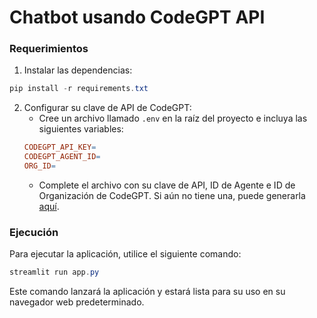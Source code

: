 # Chatbot usando CodeGPT API

### Requerimientos

1. Instalar las dependencias:

```powershell
pip install -r requirements.txt
```

2. Configurar su clave de API de CodeGPT:
   * Cree un archivo llamado `.env` en la raíz del proyecto e incluya las siguientes variables:
   ```makefile
   CODEGPT_API_KEY=
   CODEGPT_AGENT_ID=
   ORG_ID=
   ```
   * Complete el archivo con su clave de API, ID de Agente e ID de Organización de CodeGPT. Si aún no tiene una, puede generarla [aquí](https://app.codegpt.co/es/apikeys).

### Ejecución

Para ejecutar la aplicación, utilice el siguiente comando:

```powershell
streamlit run app.py
```

Este comando lanzará la aplicación y estará lista para su uso en su navegador web predeterminado.